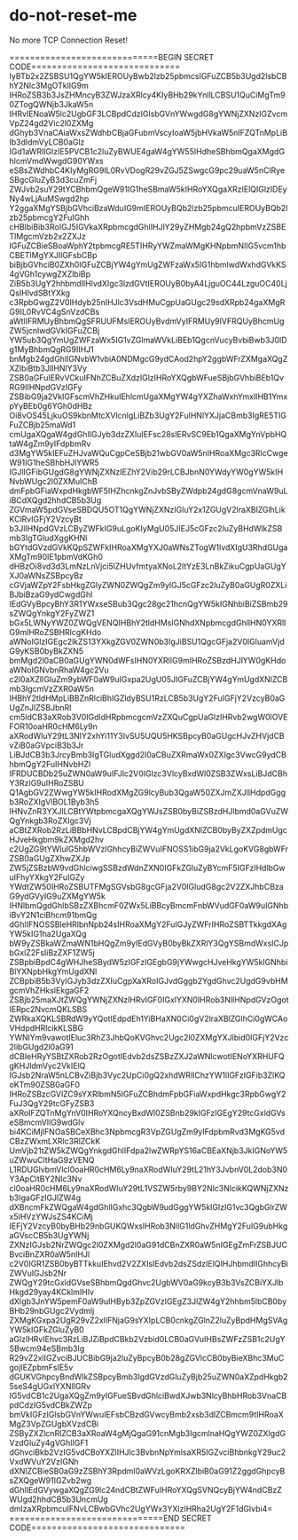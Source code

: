 # do-not-reset-me
No more TCP Connection Reset!

=============================BEGIN SECRET CODE=============================
IyBTb2x2ZSBSU1QgYW5kIEROUyBwb2lzb25pbmcsIGFuZCB5b3Ugd2lsbCBhY2Nlc3MgOTklIG9m
IHRoZSB3b3JsZHMncyB3ZWJzaXRlcy4KIyBHb29kYnllLCBSU1QuCiMgTm90ZTogQWNjb3JkaW5n
IHRvIENoaW5lc2UgbGF3LCBpdCdzIGlsbGVnYWwgdG8gYWNjZXNzIGZvcmVpZ24gd2Vic2l0ZXMg
dGhyb3VnaCAiaWxsZWdhbCBjaGFubmVscyIoaW5jbHVkaW5nIFZQTnMpLiBIb3dldmVyLCB0aGlz
IGd1aWRlIGlzIE5PVCB1c2luZyBWUE4gaW4gYW55IHdheSBhbmQgaXMgdGhlcmVmdWwgdG90YWxs
eSBsZWdhbC4KIyMgRG9IL0RvVDogR29vZGJ5ZSwgcG9pc29uaW5nClRyeSBgcGluZyB3d3cuZmFj
ZWJvb2suY29tYCBhbmQgeW91IG1heSBmaW5kIHRoYXQgaXRzIElQIGlzIDEyNy4wLjAuMSwgd2hp
Y2ggaXMgYSBjbGVhciBzaWduIG9mIEROUyBQb2lzb25pbmcuIEROUyBQb2lzb25pbmcgY2FuIGhh
cHBlbiBib3RoIGJ5IGVkaXRpbmcgdGhlIHJlY29yZHMgb24gQ2hpbmVzZSBETlMgcmVzb2x2ZXJz
IGFuZCBieSBoaWphY2tpbmcgRE5TIHRyYWZmaWMgKHNpbmNlIG5vcm1hbCBETlMgYXJlIGFsbCBp
biBjbGVhciB0ZXh0IGFuZCBjYW4gYmUgZWFzaWx5IG1hbmlwdWxhdGVkKS4gVGh1cywgZXZlbiBp
ZiB5b3UgY2hhbmdlIHlvdXIgc3lzdGVtIEROUyB0byA4LjguOC44LzguOC40LjQsIHlvdSBtYXkg
c3RpbGwgZ2V0IHdyb25nIHJlc3VsdHMuCgpUaGUgc29sdXRpb24gaXMgRG9IL0RvVC4gSnVzdCBs
aWtlIFRMUyBhbmQgSFRUUFMsIEROUyBvdmVyIFRMUy9IVFRQUyBhcmUgZW5jcnlwdGVkIGFuZCBj
YW5ub3QgYmUgZWFzaWx5IG1vZGlmaWVkLiBEb1QgcnVucyBvbiBwb3J0IDg1MyBhbmQgRG9IIHJ1
bnMgb24gdGhlIGNvbW1vbiA0NDMgcG9ydCAod2hpY2ggbWFrZXMgaXQgZXZlbiBtb3JlIHNlY3Vy
ZSB0aGFuIERvVCkuIFNhZCBuZXdzIGlzIHRoYXQgbWFueSBjbGVhbiBEb1QvRG9IIHNpdGVzIGFy
ZSBibG9ja2VkIGFscmVhZHkuIEhlcmUgaXMgYW4gYXZhaWxhYmxlIHB1YmxpYyBEb0g6YGh0dHBz
Oi8vOS45LjkuOS9kbnMtcXVlcnlgLiBZb3UgY2FuIHNlYXJjaCBmb3IgRE5TIGFuZCBjb25maWd1
cmUgaXQgaW4gdGhlIGJyb3dzZXIuIEFsc28sIERvSC9Eb1QgaXMgYnVpbHQtaW4gZm9yIFdpbmRv
d3MgYW5kIEFuZHJvaWQuCgpCeSBjb21wbGV0aW5nIHRoaXMgc3RlcCwgeW91IG1heSBhbHJlYWR5
IGJlIGFibGUgdG8gYWNjZXNzIEZhY2Vib29rLCBJbnN0YWdyYW0gYW5kIHNvbWUgc2l0ZXMuIChB
dmFpbGFiaWxpdHkgbWF5IHZhcnkgZnJvbSByZWdpb24gdG8gcmVnaW9uLiBCdXQgd2hhdCB5b3Ug
ZGVmaW5pdGVseSBDQU5OT1QgYWNjZXNzIGluY2x1ZGUgV2lraXBlZGlhLikKClRvIGFjY2VzcyBt
b3JlIHNpdGVzLCByZWFkIG9uLgoKIyMgU05JIEJ5cGFzc2luZyBHdWlkZSBmb3IgTGludXggKHNl
bGYtdGVzdGVkKQpSZWFkIHRoaXMgYXJ0aWNsZTogW1lvdXIgU3RhdGUgaXMgTm90IE1pbmVdKGh0
dHBzOi8vd3d3LmNzLnVjci5lZHUvfmtyaXNoL2ltYzE3LnBkZikuCgpUaGUgYXJ0aWNsZSBpcyBz
cGVjaWZpY2FsbHkgZGlyZWN0ZWQgZm9yIGJ5cGFzc2luZyB0aGUgR0ZXLiBJbiBzaG9ydCwgdGhl
IEdGVyBpcyBhY3R1YWxseSBub3Qgc28gc21hcnQgYW5kIGNhbiBiZSBmb29sZWQgYnkgY2FyZWZ1
bGx5LWNyYWZ0ZWQgVENQIHBhY2tldHMsIGNhdXNpbmcgdGhlIHN0YXRlIG9mIHRoZSBHRlcgKHdo
aWNoIGlzIGEgc2lkZS13YXkgZGV0ZWN0b3IgJiBSU1QgcGFja2V0IGluamVjdG9yKSB0byBkZXN5
bmMgd2l0aCB0aGUgYWN0dWFsIHN0YXRlIG9mIHRoZSBzdHJlYW0gKHdoaWNoIGNvbnRhaW4gc2Vu
c2l0aXZlIGluZm9ybWF0aW9uIGxpa2UgU05JIGFuZCBjYW4gYmUgdXNlZCBmb3IgcmVzZXR0aW5n
IHBhY2tldHMpLiBBZnRlciBhIGZldyBSU1RzLCB5b3UgY2FuIGFjY2VzcyB0aGUgZnJlZSBJbnRl
cm5ldCB3aXRob3V0IGdldHRpbmcgcmVzZXQuCgpUaGlzIHRvb2wgW0lOVEFOR10oaHR0cHM6Ly9n
aXRodWIuY29tL3NlY2xhYi11Y3IvSU5UQU5HKSBpcyB0aGUgcHJvZHVjdCBvZiB0aGVpciB3b3Jr
LiBJdCB3b3JrcyBmb3IgTGludXggd2l0aCBuZXRmaWx0ZXIgc3VwcG9ydCBhbmQgY2FuIHNvbHZl
IFRDUCBDb25uZWN0aW9uIFJlc2V0IGlzc3VlcyBxdWl0ZSB3ZWxsLiBJdCBhY3RzIG9uIHRoZSBU
Q1AgbGV2ZWwgYW5kIHRodXMgZG9lcyBub3QgaW50ZXJmZXJlIHdpdGggb3RoZXIgVlBOL1Byb3h5
IHNvZnR3YXJlLCBtYWtpbmcgaXQgYWJsZSB0byBiZSBzdHJlbmd0aGVuZWQgYnkgb3RoZXIgc3Vj
aCBtZXRob2RzLiBBbHNvLCBpdCBjYW4gYmUgdXNlZCB0byByZXZpdmUgcHJveHkgbm9kZXMgd2hv
c2UgZG9tYWluIG5hbWVzIGhhcyBiZWVuIFNOSS1ibG9ja2VkLgoKVG8gbWFrZSB0aGUgZXhwZXJp
ZW5jZSBzbW9vdGhlciwgSSBzdWdnZXN0IGFkZGluZyBYcmF5IGFzIHdlbGwuIFhyYXkgY2FuIGZy
YWdtZW50IHRoZSBUTFMgSGVsbG8gcGFja2V0IGludG8gc2V2ZXJhbCBzaG9ydGVyIG9uZXMgYW5k
IHNlbmQgdGhlbSBzZXBhcmF0ZWx5LiBBcyBmcmFnbWVudGF0aW9uIGNhbiBvY2N1ciBhcm91bmQg
dGhlIFNOSSBleHRlbnNpb24sIHRoaXMgY2FuIGJyZWFrIHRoZSBTTkkgdXAgYW5kIG1ha2UgaXQg
bW9yZSBkaWZmaWN1bHQgZm9yIEdGVyB0byBkZXRlY3QgYSBmdWxsICJpbGxlZ2FsIiBzZXF1ZW5j
ZSBpbiBpdC4gWHJheSBydW5zIGFzIGEgbG9jYWwgcHJveHkgYW5kIGNhbiBlYXNpbHkgYmUgdXNl
ZCBpbiB5b3VyIGJyb3dzZXIuCgpXaXRoIGJvdGggb2YgdGhvc2UgdG9vbHMgcmVhZHksIEkgaGF2
ZSBjb25maXJtZWQgYWNjZXNzIHRvIGF0IGxlYXN0IHRob3NlIHNpdGVzOgotIERpc2NvcmQKLSBS
ZWRkaXQKLSBRdW9yYQotIEdpdEh1YiBHaXN0Ci0gV2lraXBlZGlhCi0gWCAoVHdpdHRlcikKLSBG
YWNlYm9vawotIEluc3RhZ3JhbQoKVGhvc2Ugc2l0ZXMgYXJlbid0IGFjY2Vzc2libGUgd2l0aG91
dCBleHRyYSBtZXRob2RzOgotIEdvb2dsZSBzZXJ2aWNlcwotIENoYXRHUFQgKHJldmVyc2VkIElQ
IGJsb2NraW5nLCBvZiBjb3Vyc2UpCi0gQ2xhdWRlIChzYW1lIGFzIGFib3ZlKQoKTm90ZSB0aGF0
IHRoZSBzcGVlZC9sYXRlbmN5IGFuZCBhdmFpbGFiaWxpdHkgc3RpbGwgY2FuJ3QgY29tcGFyZSB3
aXRoIFZQTnMgYnV0IHRoYXQncyBxdWl0ZSBnb29kIGFzIGEgY29tcGxldGVseSBmcmVlIG9wdGlv
bi4KCiMjIFNOaSBCeXBhc3NpbmcgR3VpZGUgZm9yIFdpbmRvd3MgKG5vdCBzZWxmLXRlc3RlZCkK
UmVjb21tZW5kZWQgYnkgdGhlIFdpa2lwZWRpYS16aCBEaXNjb3JkIGNoYW5uZWwuCltHaG9zVENQ
L1RDUGlvbmVlcl0oaHR0cHM6Ly9naXRodWIuY29tL21hY3JvbnV0L2dob3N0Y3ApCltBY2Nlc3Nv
cl0oaHR0cHM6Ly9naXRodWIuY29tL1VSZW5rby9BY2Nlc3NlcikKQWNjZXNzb3IgaGFzIGJlZW4g
dXBncmFkZWQgaW4gdGhlIGxhc3QgbW9udGggYW5kIGlzIG1vc3QgbGlrZWx5IHVzYWJsZS4KCiMj
IEFjY2VzcyB0byBHb29nbGUKQWxsIHRob3NlIG1ldGhvZHMgY2FuIG9ubHkgaGVscCB5b3UgYWNj
ZXNzIGJsb2NrZWQgc2l0ZXMgd2l0aG91dCBnZXR0aW5nIGEgZmFrZSBJUCBvciBnZXR0aW5nIHJl
c2V0IGR1ZSB0byBTTkkuIEhvd2V2ZXIsIEdvb2dsZSdzIElQIHJhbmdlIGhhcyBiZWVuIGJsb2Nr
ZWQgY29tcGxldGVseSBhbmQgdGhvc2UgbWV0aG9kcyB3b3VsZCBiYXJlbHkgd29yay4KCklmIHlv
dXIgb3JnYW5pemF0aW9uIHByb3ZpZGVzIGEgZ3JlZW4gY2hhbm5lbCB0byBHb29nbGUgc2Vydmlj
ZXMgKGxpa2UgR29vZ2xlIFNjaG9sYXIpLCB0cnkgZGlnZ2luZyBpdHMgSVAgYW5kIGFkZGluZyB0
aGlzIHRvIEhvc3RzLiBJZiBpdCBkb2Vzbid0LCB0aGVuIHBsZWFzZSB1c2UgYSBwcm94eSBmb3Ig
R29vZ2xlIGZvciBJUCBibG9ja2luZyBpcyB0b28gZGVlcCB0byBieXBhc3MuCgojIEZpbmFsIE5v
dGUKVGhpcyBndWlkZSBpcyBmb3IgdGVzdGluZyBjb25uZWN0aXZpdHkgb25seS4gUGxlYXNlIGRv
IG5vdCB1c2UgaXQgZm9yIGFueSBvdGhlciBwdXJwb3NlcyBhbHRob3VnaCBpdCdzIG5vdCBkZWZp
bmVkIGFzIGlsbGVnYWwuIEFsbCBzdGVwcyBmb2xsb3dlZCBmcm9tIHRoaXMgZ3VpZGUgbXVzdCBi
ZSByZXZlcnRlZCB3aXRoaW4gMjQgaG91cnMgb3IgcmlnaHQgYWZ0ZXIgdGVzdGluZy4gVGhlIGF1
dGhvciBkb2VzIG5vdCBoYXZlIHJlc3BvbnNpYmlsaXR5IGZvciBhbnkgY29uc2VxdWVuY2VzIGNh
dXNlZCBieSB0aG9zZSBhY3Rpdml0aWVzLgoKRXZlbiB0aG91Z2ggdGhpcyBsZXQgeW91IGZvb2wg
dGhlIEdGVywgaXQgZG9lc24ndCBtZWFuIHRoYXQgSVNQcyBjYW4ndCBzZWUgd2hhdCB5b3UncmUg
dmlzaXRpbmcuIFNvLCBwbGVhc2UgYWx3YXlzIHRha2UgY2F1dGlvbi4=
==============================END SECRET CODE==============================
